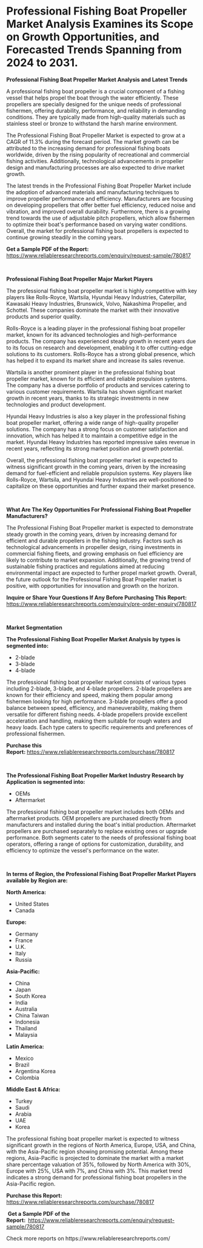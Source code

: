 <p><h1>Professional Fishing Boat Propeller Market Analysis Examines its Scope on Growth Opportunities, and Forecasted Trends Spanning from 2024 to 2031.</h1></p><p><strong>Professional Fishing Boat Propeller Market Analysis and Latest Trends</strong></p>
<p><p>A professional fishing boat propeller is a crucial component of a fishing vessel that helps propel the boat through the water efficiently. These propellers are specially designed for the unique needs of professional fishermen, offering durability, performance, and reliability in demanding conditions. They are typically made from high-quality materials such as stainless steel or bronze to withstand the harsh marine environment.</p><p>The Professional Fishing Boat Propeller Market is expected to grow at a CAGR of 11.3% during the forecast period. The market growth can be attributed to the increasing demand for professional fishing boats worldwide, driven by the rising popularity of recreational and commercial fishing activities. Additionally, technological advancements in propeller design and manufacturing processes are also expected to drive market growth.</p><p>The latest trends in the Professional Fishing Boat Propeller Market include the adoption of advanced materials and manufacturing techniques to improve propeller performance and efficiency. Manufacturers are focusing on developing propellers that offer better fuel efficiency, reduced noise and vibration, and improved overall durability. Furthermore, there is a growing trend towards the use of adjustable pitch propellers, which allow fishermen to optimize their boat's performance based on varying water conditions. Overall, the market for professional fishing boat propellers is expected to continue growing steadily in the coming years.</p></p>
<p><strong>Get a Sample PDF of the Report:&nbsp;</strong> <a href="https://www.reliableresearchreports.com/enquiry/request-sample/780817">https://www.reliableresearchreports.com/enquiry/request-sample/780817</a></p>
<p>&nbsp;</p>
<p><strong>Professional Fishing Boat Propeller Major Market Players</strong></p>
<p><p>The professional fishing boat propeller market is highly competitive with key players like Rolls-Royce, Wartsila, Hyundai Heavy Industries, Caterpillar, Kawasaki Heavy Industries, Brunswick, Volvo, Nakashima Propeller, and Schottel. These companies dominate the market with their innovative products and superior quality.</p><p>Rolls-Royce is a leading player in the professional fishing boat propeller market, known for its advanced technologies and high-performance products. The company has experienced steady growth in recent years due to its focus on research and development, enabling it to offer cutting-edge solutions to its customers. Rolls-Royce has a strong global presence, which has helped it to expand its market share and increase its sales revenue.</p><p>Wartsila is another prominent player in the professional fishing boat propeller market, known for its efficient and reliable propulsion systems. The company has a diverse portfolio of products and services catering to various customer requirements. Wartsila has shown significant market growth in recent years, thanks to its strategic investments in new technologies and product development.</p><p>Hyundai Heavy Industries is also a key player in the professional fishing boat propeller market, offering a wide range of high-quality propeller solutions. The company has a strong focus on customer satisfaction and innovation, which has helped it to maintain a competitive edge in the market. Hyundai Heavy Industries has reported impressive sales revenue in recent years, reflecting its strong market position and growth potential.</p><p>Overall, the professional fishing boat propeller market is expected to witness significant growth in the coming years, driven by the increasing demand for fuel-efficient and reliable propulsion systems. Key players like Rolls-Royce, Wartsila, and Hyundai Heavy Industries are well-positioned to capitalize on these opportunities and further expand their market presence.</p></p>
<p>&nbsp;</p>
<p><strong>What Are The Key Opportunities For Professional Fishing Boat Propeller Manufacturers?</strong></p>
<p><p>The Professional Fishing Boat Propeller market is expected to demonstrate steady growth in the coming years, driven by increasing demand for efficient and durable propellers in the fishing industry. Factors such as technological advancements in propeller design, rising investments in commercial fishing fleets, and growing emphasis on fuel efficiency are likely to contribute to market expansion. Additionally, the growing trend of sustainable fishing practices and regulations aimed at reducing environmental impact are expected to further propel market growth. Overall, the future outlook for the Professional Fishing Boat Propeller market is positive, with opportunities for innovation and growth on the horizon.</p></p>
<p><strong>Inquire or Share Your Questions If Any Before Purchasing This Report:</strong> <a href="https://www.reliableresearchreports.com/enquiry/pre-order-enquiry/780817">https://www.reliableresearchreports.com/enquiry/pre-order-enquiry/780817</a></p>
<p>&nbsp;</p>
<p><strong>Market Segmentation</strong></p>
<p><strong>The Professional Fishing Boat Propeller Market Analysis by types is segmented into:</strong></p>
<p><ul><li>2-blade</li><li>3-blade</li><li>4-blade</li></ul></p>
<p><p>The professional fishing boat propeller market consists of various types including 2-blade, 3-blade, and 4-blade propellers. 2-blade propellers are known for their efficiency and speed, making them popular among fishermen looking for high performance. 3-blade propellers offer a good balance between speed, efficiency, and maneuverability, making them versatile for different fishing needs. 4-blade propellers provide excellent acceleration and handling, making them suitable for rough waters and heavy loads. Each type caters to specific requirements and preferences of professional fishermen.</p></p>
<p><strong>Purchase this Report:&nbsp;</strong><a href="https://www.reliableresearchreports.com/purchase/780817">https://www.reliableresearchreports.com/purchase/780817</a></p>
<p>&nbsp;</p>
<p><strong>The Professional Fishing Boat Propeller Market Industry Research by Application is segmented into:</strong></p>
<p><ul><li>OEMs</li><li>Aftermarket</li></ul></p>
<p><p>The professional fishing boat propeller market includes both OEMs and aftermarket products. OEM propellers are purchased directly from manufacturers and installed during the boat's initial production. Aftermarket propellers are purchased separately to replace existing ones or upgrade performance. Both segments cater to the needs of professional fishing boat operators, offering a range of options for customization, durability, and efficiency to optimize the vessel's performance on the water.</p></p>
<p>&nbsp;</p>
<p><strong>In terms of Region, the Professional Fishing Boat Propeller Market Players available by Region are:</strong></p>
<p>
    <p> <strong> North America: </strong>
        <ul>
            <li>United States</li>
            <li>Canada</li>
        </ul>
        </p> 
    <p> <strong> Europe: </strong>
        <ul>
            <li>Germany</li>
            <li>France</li>
            <li>U.K.</li>
            <li>Italy</li>
            <li>Russia</li>
        </ul>
        </p> 
    <p> <strong> Asia-Pacific: </strong>
        <ul>
            <li>China</li>
            <li>Japan</li>
            <li>South Korea</li>
            <li>India</li>
            <li>Australia</li>
            <li>China Taiwan</li>
            <li>Indonesia</li>
            <li>Thailand</li>
            <li>Malaysia</li>
        </ul>
        </p> 
    <p> <strong> Latin America: </strong>
        <ul>
            <li>Mexico</li>
            <li>Brazil</li>
            <li>Argentina Korea</li>
            <li>Colombia</li>
        </ul>
        </p> 
    <p> <strong> Middle East & Africa: </strong>
        <ul>
            <li>Turkey</li>
            <li>Saudi</li>
            <li>Arabia</li>
            <li>UAE</li>
            <li>Korea</li>
        </ul>
    </p>
    </p>
<p><p>The professional fishing boat propeller market is expected to witness significant growth in the regions of North America, Europe, USA, and China, with the Asia-Pacific region showing promising potential. Among these regions, Asia-Pacific is projected to dominate the market with a market share percentage valuation of 35%, followed by North America with 30%, Europe with 25%, USA with 7%, and China with 3%. This market trend indicates a strong demand for professional fishing boat propellers in the Asia-Pacific region.</p></p>
<p><strong>Purchase this Report: </strong><a href="https://www.reliableresearchreports.com/purchase/780817">https://www.reliableresearchreports.com/purchase/780817</a></p>
<p>&nbsp;<strong>Get a Sample PDF of the Report:&nbsp;&nbsp;</strong><a href="https://www.reliableresearchreports.com/enquiry/request-sample/780817">https://www.reliableresearchreports.com/enquiry/request-sample/780817</a></p>
<p><strong></strong></p>
<p>Check more reports on https://www.reliableresearchreports.com/</p>